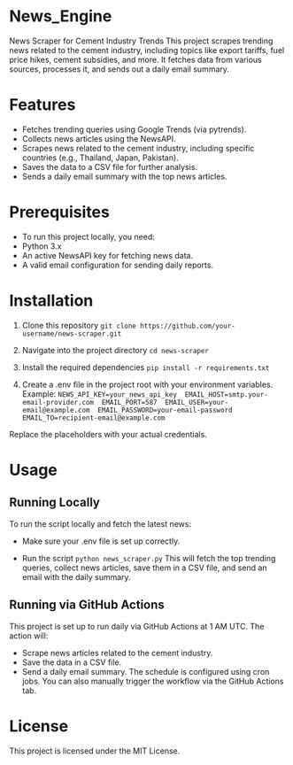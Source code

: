 # News_Engine
News Scraper for Cement Industry Trends
This project scrapes trending news related to the cement industry, including topics like export tariffs, fuel price hikes, cement subsidies, and more. It fetches data from various sources, processes it, and sends out a daily email summary.

# Features
- Fetches trending queries using Google Trends (via pytrends).
- Collects news articles using the NewsAPI.
- Scrapes news related to the cement industry, including specific countries (e.g., Thailand, Japan, Pakistan).
- Saves the data to a CSV file for further analysis.
- Sends a daily email summary with the top news articles.

# Prerequisites
- To run this project locally, you need:
- Python 3.x
- An active NewsAPI key for fetching news data.
- A valid email configuration for sending daily reports.

# Installation
1. Clone this repository ` git clone https://github.com/your-username/news-scraper.git `
   
2. Navigate into the project directory ` cd news-scraper `
   
3. Install the required dependencies ` pip install -r requirements.txt `
   
4. Create a .env file in the project root with your environment variables. Example:
` NEWS_API_KEY=your_news_api_key 
 EMAIL_HOST=smtp.your-email-provider.com 
 EMAIL_PORT=587 
 EMAIL_USER=your-email@example.com 
 EMAIL_PASSWORD=your-email-password 
 EMAIL_TO=recipient-email@example.com `
   
Replace the placeholders with your actual credentials.

# Usage
## Running Locally
To run the script locally and fetch the latest news:
- Make sure your .env file is set up correctly.
  
- Run the script ` python news_scraper.py `
  This will fetch the top trending queries, collect news articles, save them in a CSV file, and send an email with the daily summary.

## Running via GitHub Actions
This project is set up to run daily via GitHub Actions at 1 AM UTC. The action will:
  - Scrape news articles related to the cement industry.
  - Save the data in a CSV file.
  - Send a daily email summary.
The schedule is configured using cron jobs. You can also manually trigger the workflow via the GitHub Actions tab.

# License
This project is licensed under the MIT License.

